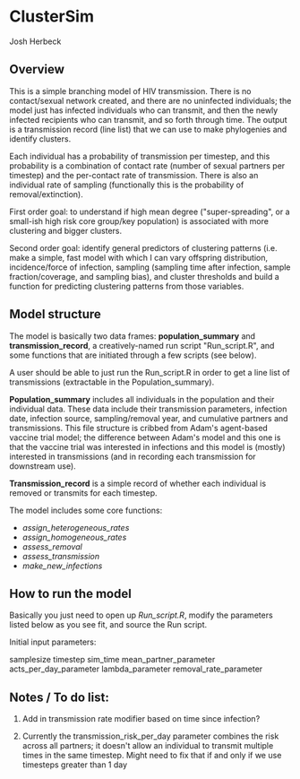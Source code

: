 # ClusterSim

Josh Herbeck

## Overview

This is a simple branching model of HIV transmission. There is no contact/sexual 
network created, and there are no uninfected individuals; the model just has infected
individuals who can transmit, and then the newly infected recipients who can transmit, 
and so forth through time. The output is a transmission record (line list) that 
we can use to make phylogenies and identify clusters.

Each individual has a probability of transmission per timestep, and this probability 
is a combination of contact rate (number of sexual partners per timestep) and the 
per-contact rate of transmission. There is also an individual rate of sampling 
(functionally this is the probability of removal/extinction).

First order goal:  to understand if high mean degree ("super-spreading", or a 
small-ish high risk core group/key population) is associated with more clustering 
and bigger clusters. 

Second order goal:  identify general predictors of clustering patterns (i.e. make a
simple, fast model with which I can vary offspring distribution, incidence/force 
of infection, sampling (sampling time after infection, sample fraction/coverage, and
sampling bias), and cluster thresholds and build a function for predicting clustering
patterns from those variables.


## Model structure

The model is basically two data frames:  **population_summary** and **transmission_record**, 
a creatively-named run script "Run_script.R", and some functions that are initiated
through a few scripts (see below).

A user should be able to just run the Run_script.R in order to get a line list 
of transmissions (extractable in the Population_summary).

**Population_summary** includes all individuals in the population and their individual 
data. These data include their transmission parameters, infection date, infection 
source, sampling/removal year, and cumulative partners and transmissions. This file
structure is cribbed from Adam's agent-based vaccine trial model; the difference
between Adam's model and this one is that the vaccine trial was interested in 
infections and this model is (mostly) interested in transmissions (and in recording
each transmission for downstream use).

**Transmission_record** is a simple record of whether each individual is removed or
transmits for each timestep. 

The model includes some core functions:

* *assign_heterogeneous_rates*
* *assign_homogeneous_rates*
* *assess_removal*
* *assess_transmission*
* *make_new_infections*


## How to run the model

Basically you just need to open up *Run_script.R*, modify the parameters listed below
as you see fit, and source the Run script.

Initial input parameters:

samplesize
timestep 
sim_time 
mean_partner_parameter 
acts_per_day_parameter 
lambda_parameter
removal_rate_parameter


## Notes / To do list:

1. Add in transmission rate modifier based on time since infection?

2. Currently the transmission_risk_per_day parameter combines the risk across all partners; it doesn't allow an individual to transmit multiple times in the same timestep. Might need to fix that if and only if we use timesteps greater than 1 day


